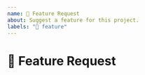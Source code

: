 ```yaml
---
name: 🚀 Feature Request
about: Suggest a feature for this project.
labels: "🚀 feature"
---
```


<!--
Thank you for suggesting a feature!

While we try to get to every issue, we maintain a focus on this project's current roadmap. If you believe this feature fits within the scope of this project's current roadmap, please detail why.
-->

# 🚀 Feature Request

<!-- Provide more details below this comment. -->
